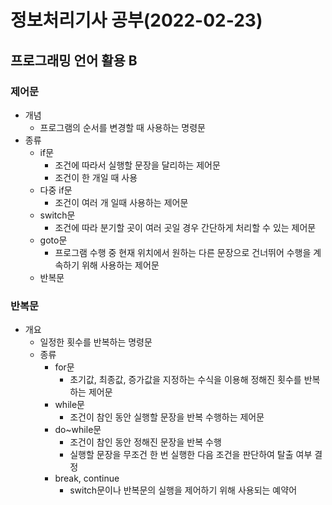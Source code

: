 # 정보처리기사 공부(2022-02-23)

## 프로그래밍 언어 활용 B

### 제어문

* 개념
  * 프로그램의 순서를 변경할 때 사용하는 명령문
* 종류
  * if문
    * 조건에 따라서 실행할 문장을 달리하는 제어문
    * 조건이 한 개일 때 사용
  * 다중 if문
    * 조건이 여러 개 일때 사용하는 제어문
  * switch문
    * 조건에 따라 분기할 곳이 여러 곳일 경우 간단하게 처리할 수 있는 제어문
  * goto문
    * 프로그램 수행 중 현재 위치에서 원하는 다른 문장으로 건너뛰어 수행을 계속하기 위해 사용하는 제어문
  * 반복문





### 반복문

* 개요
  * 일정한 횟수를 반복하는 명령문
  * 종류
    * for문
      * 초기값, 최종값, 증가값을 지정하는 수식을 이용해 정해진 횟수를 반복하는 제어문
    * while문
      * 조건이 참인 동안 실행할 문장을 반복 수행하는 제어문
    * do~while문
      * 조건이 참인 동안 정해진 문장을 반복 수행
      * 실행할 문장을 무조건 한 번 실행한 다음 조건을 판단하여 탈출 여부 결정
    * break, continue
      * switch문이나 반복문의 실행을 제어하기 위해 사용되는 예약어

